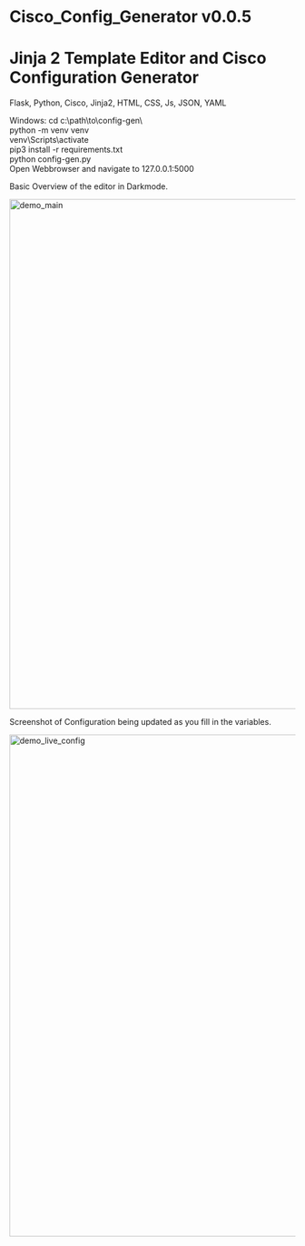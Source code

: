 # Cisco_Config_Generator v0.0.5
# Jinja 2 Template Editor and Cisco Configuration Generator

Flask, Python, Cisco, Jinja2, HTML, CSS, Js, JSON, YAML

Windows:
  cd c:\path\to\config-gen\  
  python -m venv venv  
  venv\Scripts\activate  
  pip3 install -r requirements.txt  
  python config-gen.py  
  Open Webbrowser and navigate to 127.0.0.1:5000


Basic Overview of the editor in Darkmode.

<img width="1920" height="897" alt="demo_main" src="https://github.com/user-attachments/assets/c8f18ec1-59ab-4be1-82f7-bf6470d78169" />

Screenshot of Configuration being updated as you fill in the variables.

<img width="1917" height="883" alt="demo_live_config" src="https://github.com/user-attachments/assets/c37310a2-54dc-4d0a-a934-551f61800b4c" />
